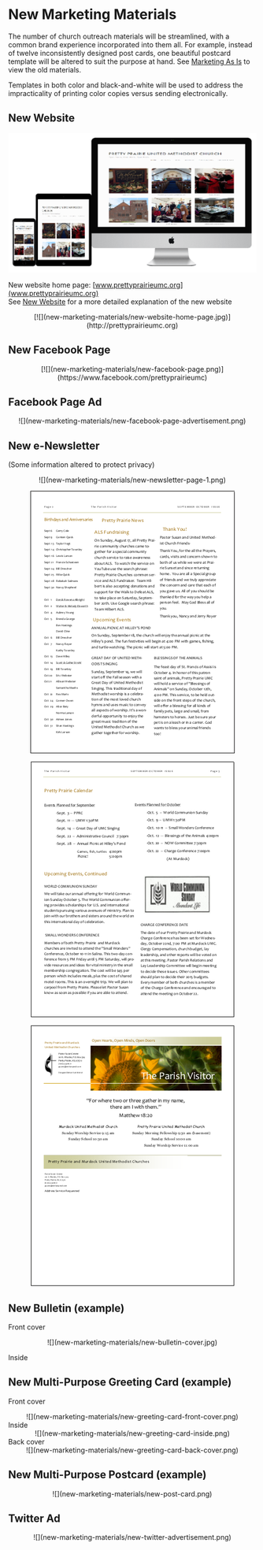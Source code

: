 # New Marketing Materials

The number of church outreach materials will be streamlined, with a common brand experience incorporated into them all. For example, instead of twelve inconsistently designed post cards, one beautiful postcard template will be altered to suit the purpose at hand. See [Marketing As Is](marketing_as_is.md) to view the old materials.

Templates in both color and black-and-white will be used to address the impracticality of printing color copies versus sending electronically.

## New Website

![](new-marketing-materials/new-website-iphone-6+-ipad-imac.png)

New website home page: [www.prettyprairieumc.org](www.prettyprairieumc.org)<br>
See [New Website](new_website.md) for a more detailed explanation of the new website
<center>
[![](new-marketing-materials/new-website-home-page.jpg)](http://prettyprairieumc.org)
</center>

## New Facebook Page

<center>
[![](new-marketing-materials/new-facebook-page.png)](https://www.facebook.com/prettyprairieumc)
</center>

## Facebook Page Ad

<center>
![](new-marketing-materials/new-facebook-page-advertisement.png)
</center>

## New e-Newsletter
(Some information altered to protect privacy) 
<center>
![](new-marketing-materials/new-newsletter-page-1.png)

![](new-marketing-materials/new-newsletter-page-2.png)

![](new-marketing-materials/new-newsletter-page-3.png)

![](new-marketing-materials/new-newsletter-page-4.png)
</center>

## New Bulletin (example)

Front cover
<center>
![](new-marketing-materials/new-bulletin-cover.jpg)
</center>

Inside

## New Multi-Purpose Greeting Card (example)

Front cover<br>
<center>
![](new-marketing-materials/new-greeting-card-front-cover.png)
</center>
Inside<br>
<center>
![](new-marketing-materials/new-greeting-card-inside.png)
</center>
Back cover<br>
<center>
![](new-marketing-materials/new-greeting-card-back-cover.png)
</center>

## New Multi-Purpose Postcard (example)

<center>
![](new-marketing-materials/new-post-card.png)
</center>

## Twitter Ad

<center>
![](new-marketing-materials/new-twitter-advertisement.png)
</center>




